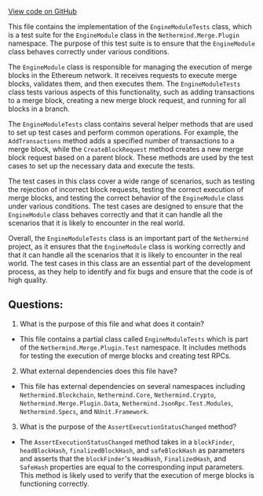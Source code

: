 [View code on GitHub](https://github.com/nethermindeth/nethermind/Nethermind.Merge.Plugin.Test/EngineModuleTests.HelperFunctions.cs)

This file contains the implementation of the `EngineModuleTests` class, which is a test suite for the `EngineModule` class in the `Nethermind.Merge.Plugin` namespace. The purpose of this test suite is to ensure that the `EngineModule` class behaves correctly under various conditions.

The `EngineModule` class is responsible for managing the execution of merge blocks in the Ethereum network. It receives requests to execute merge blocks, validates them, and then executes them. The `EngineModuleTests` class tests various aspects of this functionality, such as adding transactions to a merge block, creating a new merge block request, and running for all blocks in a branch.

The `EngineModuleTests` class contains several helper methods that are used to set up test cases and perform common operations. For example, the `AddTransactions` method adds a specified number of transactions to a merge block, while the `CreateBlockRequest` method creates a new merge block request based on a parent block. These methods are used by the test cases to set up the necessary data and execute the tests.

The test cases in this class cover a wide range of scenarios, such as testing the rejection of incorrect block requests, testing the correct execution of merge blocks, and testing the correct behavior of the `EngineModule` class under various conditions. The test cases are designed to ensure that the `EngineModule` class behaves correctly and that it can handle all the scenarios that it is likely to encounter in the real world.

Overall, the `EngineModuleTests` class is an important part of the `Nethermind` project, as it ensures that the `EngineModule` class is working correctly and that it can handle all the scenarios that it is likely to encounter in the real world. The test cases in this class are an essential part of the development process, as they help to identify and fix bugs and ensure that the code is of high quality.
## Questions: 
 1. What is the purpose of this file and what does it contain?
- This file contains a partial class called `EngineModuleTests` which is part of the `Nethermind.Merge.Plugin.Test` namespace. It includes methods for testing the execution of merge blocks and creating test RPCs.

2. What external dependencies does this file have?
- This file has external dependencies on several namespaces including `Nethermind.Blockchain`, `Nethermind.Core`, `Nethermind.Crypto`, `Nethermind.Merge.Plugin.Data`, `Nethermind.JsonRpc.Test.Modules`, `Nethermind.Specs`, and `NUnit.Framework`.

3. What is the purpose of the `AssertExecutionStatusChanged` method?
- The `AssertExecutionStatusChanged` method takes in a `blockFinder`, `headBlockHash`, `finalizedBlockHash`, and `safeBlockHash` as parameters and asserts that the `blockFinder`'s `HeadHash`, `FinalizedHash`, and `SafeHash` properties are equal to the corresponding input parameters. This method is likely used to verify that the execution of merge blocks is functioning correctly.
